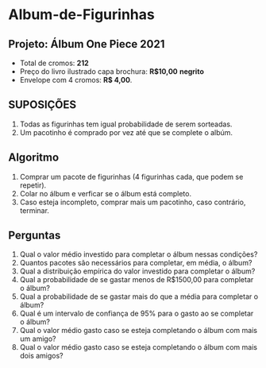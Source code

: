 # Album-de-Figurinhas
## **Projeto: Álbum One Piece 2021**
- Total de cromos: **212**
- Preço do livro ilustrado capa brochura: **R\$10,00** **negrito**
- Envelope com 4 cromos: **R\$ 4,00**.
## **SUPOSIÇÕES**
1. Todas as figurinhas tem igual probabilidade de serem sorteadas.
2. Um pacotinho é comprado por vez até que se complete o albúm.
## **Algoritmo**
1. Comprar um pacote de figurinhas (4 figurinhas cada, que podem se repetir).
2. Colar no álbum e verficar se o álbum está completo.
3. Caso esteja incompleto, comprar mais um pacotinho, caso contrário, terminar.
## **Perguntas**
1. Qual o valor médio investido para completar o álbum nessas condições?
2. Quantos pacotes são necessários para completar, em média, o álbum?
3. Qual a distribuição empírica do valor investido para completar o álbum?
4. Qual a probabilidade de se gastar menos de R$1500,00 para completar o álbum?
5. Qual a probabilidade de se gastar mais do que a média para completar o álbum?
6. Qual é um intervalo de confiança de 95% para o gasto ao se completar o álbum?
7. Qual o valor médio gasto caso se esteja completando o álbum com mais um amigo?
8. Qual o valor médio gasto caso se esteja completando o álbum com mais dois amigos?

